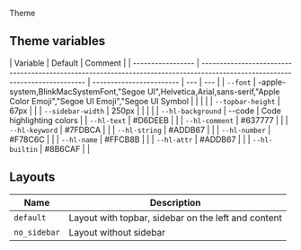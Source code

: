 Theme

## Theme variables

| Variable          | Default                                                                                                                      | Comment                  |
| ----------------- | ---------------------------------------------------------------------------------------------------------------------------- | ------------------------ | --- | --- |
| `--font`          | -apple-system,BlinkMacSystemFont,"Segoe UI",Helvetica,Arial,sans-serif,"Apple Color Emoji","Segoe UI Emoji","Segoe UI Symbol |                          |     |     |
| `--topbar-height` | 67px                                                                                                                         |                          |
| `--sidebar-width` | 250px                                                                                                                        |                          |     |     |
| `--hl-background` | --code                                                                                                                       | Code highlighting colors |
| `--hl-text`       | #D6DEEB                                                                                                                      |                          |
| `--hl-comment`    | #637777                                                                                                                      |                          |
| `--hl-keyword`    | #7FDBCA                                                                                                                      |                          |
| `--hl-string`     | #ADDB67                                                                                                                      |                          |
| `--hl-number`     | #F78C6C                                                                                                                      |                          |
| `--hl-name`       | #FFCB8B                                                                                                                      |                          |
| `--hl-attr`       | #ADDB67                                                                                                                      |                          |
| `--hl-builtin`    | #8B6CAF                                                                                                                      |                          |

## Layouts

| Name         | Description                                         |
| ------------ | --------------------------------------------------- |
| `default`    | Layout with topbar, sidebar on the left and content |
| `no_sidebar` | Layout without sidebar                              |
